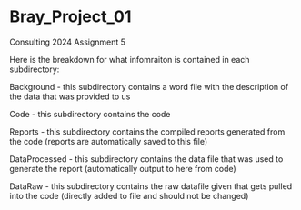 # Bray_Project_01
Consulting 2024 Assignment 5

Here is the breakdown for what infomraiton is contained in each subdirectory:

Background - this subdirectory contains a word file with the description of the data that was provided to us

Code - this subdirectory contains the code

Reports - this subdirectory contains the compiled reports generated from the code (reports are automatically saved to this file)

DataProcessed - this subdirectory contains the data file that was used to generate the report (automatically output to here from code)

DataRaw - this subdirectory contains the raw datafile given that gets pulled into the code (directly added to file and should not be changed)
